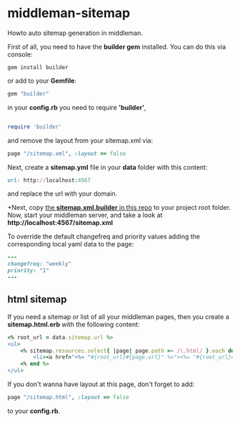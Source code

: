 middleman-sitemap
=================

Howto auto sitemap generation in middleman.

First of all, you need to have the **builder gem** installed.
You can do this via console:
```shell
gem install builder
```
or add to your **Gemfile**:
```ruby
gem "builder"
```
in your **config.rb** you need to require **'builder'**,

```ruby

require 'builder'
```
and remove the layout from your sitemap.xml via:
```ruby
page "/sitemap.xml", :layout => false
```

Next, create a **sitemap.yml** file in your **data** folder with this content:
```ruby
url: http://localhost:4567
```
and replace the url with your domain.

+Next, copy [the **sitemap.xml.builder** in this repo](sitemap.xml.builder) to your project root folder.
Now, start your middleman server, and take a look at **http://localhost:4567/sitemap.xml**

To override the default changefreq and priority values adding the corresponding local yaml data to the page:
```ruby
---
changefreq: "weekly"
priority: "1"
---
```

## html sitemap
If you need a sitemap or list of all your middleman pages, then you create a **sitemap.html.erb** with the following content:

```ruby
<% root_url = data.sitemap.url %>
<ul>
    <% sitemap.resources.select{ |page| page.path =~ /\.html/ }.each do |page| %>
        <li><a href="<%= "#{root_url}#{page.url}" %>"><%= "#{root_url}#{page.url}" %></a></li>
    <% end %>
</ul>
```

If you don't wanna have layout at this page, don't forget to add:
```ruby
page "/sitemap.html", :layout => false
```
to your **config.rb**.
